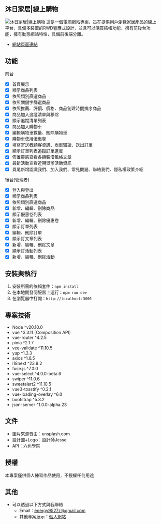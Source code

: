 ## 沐日家居|線上購物

![沐日家居|線上購物](https://i.imgur.com/ZXZQupX.png)
這是一個電商網站專案，旨在提供用戶瀏覽家居產品的線上平台，具備多裝置的RWD響應式設計，並且可以購買結帳功能，擁有前後台功能，擁有動態網站特性，具備前後端分離。

- [網站頁面連結](https://ben0588.github.io/vue_mu_ri_homeware/#/)

## 功能

前台

- [x] 首頁展示
- [x] 顯示商品列表
- [x] 依照類別篩選商品
- [x] 依照關鍵字篩選商品
- [x] 依照推薦、評價、價格、商品創建時間排序商品
- [x] 商品加入追蹤清單與移除
- [x] 顯示追蹤清單列表
- [x] 商品加入購物車
- [x] 編輯購物車數量、刪除購物車
- [x] 購物車使用優惠卷
- [x] 填寫寄送者顧客資訊、表單驗證、送出訂單
- [x] 顯示訂單列表追蹤訂單進度
- [x] 佈置靈感查看各類裝潢風格文章
- [x] 最新活動查看近期舉辦活動資訊
- [x] 頁尾新增認識我們、加入我們、常見問題、聯絡我們、隱私權政策介紹

後台(管理者)

- [x] 登入與登出
- [x] 顯示商品列表
- [x] 依照類別篩選商品
- [x] 新增、編輯、刪除商品
- [x] 顯示優惠卷列表
- [x] 新增、編輯、刪除優惠卷
- [x] 顯示訂單列表
- [x] 編輯、刪除訂單
- [x] 顯示訂文章列表
- [x] 新增、編輯、刪除文章
- [x] 顯示訂活動列表
- [x] 新增、編輯、刪除活動

## 安裝與執行

1. 安裝所需的依賴套件：`npm install`
2. 在本地開發伺服器上運行：`npm run dev`
3. 在瀏覽器中打開：`http://localhost:3000`

## 專案技術

- Node ^v20.10.0
- vue ^3.3.11 [Composition API]
- vue-router ^4.2.5
- pinia ^2.1.7
- vee-validate ^11.10.5
- yup ^1.3.3
- axios ^1.6.5
- i18next ^23.8.2
- fuse.js ^7.0.0
- vue-select ^4.0.0-beta.6
- swiper ^11.0.6
- sweetalert2 ^11.10.5
- vue3-toastify ^0.2.1
- vue-loading-overlay ^6.0
- bootstrap ^5.3.2
- json-server ^1.0.0-alpha.23

## 文件

- 圖片來源皆由：unsplash.com
- 設計圖+Logo：設計師Jesse
- API：[六角學院](https://hexschool.github.io/vue3-courses-swaggerDoc/#/)

## 授權

本專案僅供個人練習作品使用，不授權任何用途

## 其他

- 可以透過以下方式與我聯絡
  - Email：energy9527z@gmail.com
  - 其他專案展示：[個人網站](https://ben0588.github.io/PersonalWebsite/#/)
